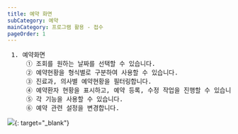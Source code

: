 ```yaml
---
title: 예약 화면
subCategory: 예약
mainCategory: 프로그램 활용 - 접수
pageOrder: 1
---
```

<pre>
 <t2><bold>1. 예약화면</bold></t2>
     ① 조회를 원하는 날짜를 선택할 수 있습니다.
     ② 예약현황을 형식별로 구분하여 사용할 수 있습니다.
     ③ 진료과, 의사별 예약현황을 필터링합니다.
     ④ 예약환자 현황을 표시하고, 예약 등록, 수정 작업을 진행할 수 있습니다.
     ⑤ 각 기능을 사용할 수 있습니다. 
     ⑥ 예약 관련 설정을 변경합니다.
</pre>

[![](/images/{{page.url}}_1.png)](/images/{{page.url}}_1.png){: target="_blank"}
